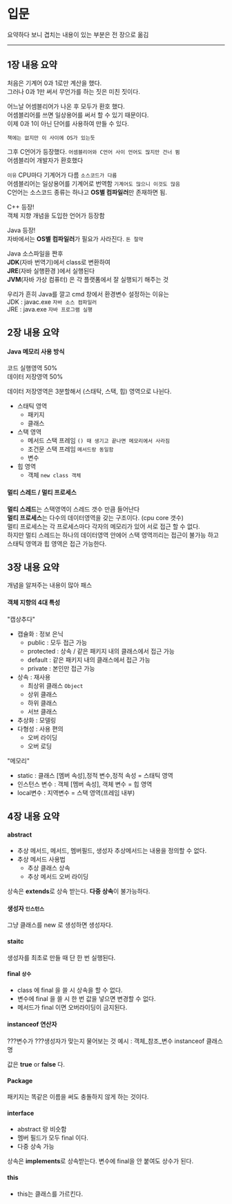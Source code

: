 # 입문

요약하다 보니 겹치는 내용이 있는 부분은 전 장으로 옮김

<hr>

## 1장 내용 요약

처음은 기계어 0과 1로만 계산을 했다.           
그러나 0과 1만 써서 무언가를 하는 짓은 미친 짓이다.

어느날 어셈블리어가 나온 후 모두가 환호 했다.       
어셈블리어를 쓰면 일상용어를 써서 할 수  있기 때문이다.     
이제 0과 1이 아닌 단어를 사용하여 만들 수 있다.     

`책에는 없지만 이 사이에 OS가 있는듯 `

그후 C언어가 등장했다. `어셈블리어와 C언어 사이 언어도 많지만 건너 뜀`      
어셈블리어 개발자가 환호했다        

`이유`
CPU마다 기계어가 다름 `소스코드가 다름`     
어셈블리어는 일상용어를 기계어로 번역함 `기계어도 많으니 이것도 많음`       
C언어는 소스코드 종류는 하나고 <b>OS별 컴파일러</b>만 존재하면 됨.      

C++ 등장!       
객체 지향 개념을 도입한 언어가 등장함       

Java 등장!      
자바에서는 <b>OS별 컴파일러</b>가 필요가 사라진다. `돈 절약`

Java 소스파일을 짠후        
<b>JDK</b>(자바 번역기)에서 class로 변환하여        
<b>JRE</b>(자바 실행환경 )에서 실행된다     
<b>JVM</b>(자바 가상 컴퓨터) 은 각 플랫폼에서 잘 실행되기 해주는 것     

우리가 흔히 Java를 깔고 cmd 창에서 환경변수 설정하는 이유는             
JDK : javac.exe `자바 소스 컴파일러`                
JRE : java.exe `자바 프로그램 실행`     
## 2장 내용 요약    

#### Java 메모리 사용 방식

코드 실행영역 50%       
데이터 저장영역 50%     

데이터 저장영역은 3분할해서 (스태탁, 스택, 힙) 영역으로 나뉜다.

- 스태틱 영역 
    - 패키지
    - 클래스 
- 스택 영역
    - 메서드 스택 프레임 `() 때 생기고 끝나면 메모리에서 사라짐`
    - 조건문 스택 프레임 `메서드랑 동일함`
    - 변수
- 힙 영역
    - 객체 `new class 객체`

#### 멀티 스레드 / 멀티 프로세스 

<b>멀티 스레드</b>는 스택영역이 스레드 갯수 만큼 들어난다       
<b>멀티 프로세스</b>는 다수의 데이터영역을 갖는 구조이다. (cpu core 갯수)       
멀티 프로세스는 각 프로세스마다 각자의 메모리가 있어 서로 접근 할 수 없다.      
하지만 멀티 스레드는 하나의 데이터영역 안에어 스택 영역끼리는 접근이 불가능 하고 
스태틱 영역과 힙 영역은 접근 가능한다.

## 3장 내용 요약 

개념을 알져주는 내용이 많아 패스

#### 객체 지향의 4대 특성


"캡상추다"

- 캡슐화 : 정보 은닉 
    - public : 모두 접근 가능
    - protected : 상속 / 같은 패키지 내의 클래스에서 접근 가능
    - default : 같은 패키지 내의 클래스에서 접근 가능
    - private : 본인만 접근 가능
- 상속 : 재사용
    - 최상위 클래스 `Object`
    - 상위 클래스
    - 하위 클래스
    - 서브 클래스
- 추상화 : 모델링
- 다형성 : 사용 편의
    - 오버 라이딩
    - 오버 로딩


"메모리"

- static : 클래스 [멤버 속성],정적 변수,정적 속성 = 스태틱 영역
- 인스턴스 변수 : 객체 [멤버 속성], 객체 변수 = 힙 영역
- local변수 : 지역변수 = 스택 영역(프레임 내부)

## 4장 내용 요약

#### abstract
- 추상 메서드, 메서드, 멤버필드, 생성자 
추상메서드는 내용을 정의할 수 없다.
- 추상 메서드 사용법
    - 추상 클래스 상속 
    - 추상 메서드 오버 라이딩

상속은 <b>extends</b>로 상속 받는다.
<b>다중 상속</b>이 불가능하다.

#### 생성자 `인스턴스`

그냥 클래스를 new 로 생성하면 생성자다.

#### staitc 

생성자를 최초로 만들 때 단 한 번 실행된다.

#### final  `상수`

- class 에 final 을 쓸 시 상속을 할 수 없다.
- 변수에 final 을 쓸 시 한 번 값을 넣으면 변경할 수 없다.
- 메서드가 final 이면 오버라이딩이 금지된다.

#### instanceof 연산자

???변수가 ???생성자가 맞는지 물어보는 것
예시 : 객체_참조_변수 instanceof 클래스명

값은 <b>true</b> or <b>false</b> 다.

#### Package 
패키지는 똑같은 이름을 써도 충돌하지 않게 하는 것이다.

#### interface 
- abstract 랑 비슷함 
- 멤버 필드가 모두 final 이다.
- 다중 상속 가능

상속은 <b>implements</b>로 상속받는다.
변수에 final을 안 붙여도 상수가 된다.

#### this
- this는 클래스를 가르킨다.
